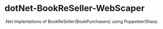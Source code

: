 # dotNet-BookReSeller-WebScaper
.Net Implentations of BookReSeller(BookPurchasers) using PuppeteerSharp.
